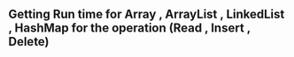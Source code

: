 ## Getting Run time for Array , ArrayList , LinkedList , HashMap for the operation (Read , Insert , Delete)

